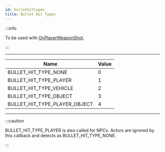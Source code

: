 ```yaml
---
id: bullethittypes
title: Bullet Hit Types
---
```


:::info

To be used with [OnPlayerWeaponShot](../callbacks/OnPlayerWeaponShot).

:::

---

| Name                          | Value |
| ----------------------------- | ----- |
| BULLET_HIT_TYPE_NONE          | 0     |
| BULLET_HIT_TYPE_PLAYER        | 1     |
| BULLET_HIT_TYPE_VEHICLE       | 2     |
| BULLET_HIT_TYPE_OBJECT        | 3     |
| BULLET_HIT_TYPE_PLAYER_OBJECT | 4     |

---

:::caution

BULLET_HIT_TYPE_PLAYER is also called for NPCs. Actors are ignored by this callback and detects as BULLET_HIT_TYPE_NONE.

:::
